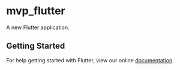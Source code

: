# mvp_flutter

A new Flutter application.

## Getting Started

For help getting started with Flutter, view our online
[documentation](https://flutter.io/).
